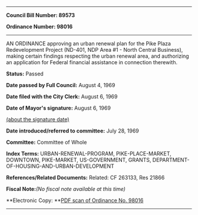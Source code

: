 

********

**Council Bill Number: 89573**
   
**Ordinance Number: 98016**
********

 AN ORDINANCE approving an urban renewal plan for the Pike Plaza Redevelopment Project (ND-401, NDP Area #1 - North Central Business), making certain findings respecting the urban renewal area, and authorizing an application for Federal financial assistance in connection therewith.

**Status:** Passed
   
**Date passed by Full Council:** August 4, 1969
   
**Date filed with the City Clerk:** August 6, 1969
   
**Date of Mayor's signature:** August 6, 1969
   
[(about the signature date)](/~public/approvaldate.htm)
   
   
   
**Date introduced/referred to committee:** July 28, 1969
   
**Committee:** Committee of Whole
   
   
**Index Terms:** URBAN-RENEWAL-PROGRAM, PIKE-PLACE-MARKET, DOWNTOWN, PIKE-MARKET, US-GOVERNMENT, GRANTS, DEPARTMENT-OF-HOUSING-AND-URBAN-DEVELOPMENT

**References/Related Documents:** Related: CF 263133, Res 21866

**Fiscal Note:**_(No fiscal note available at this time)_

**Electronic Copy: **[PDF scan of Ordinance No. 98016](/~archives/Ordinances/Ord_98016.pdf)

********

